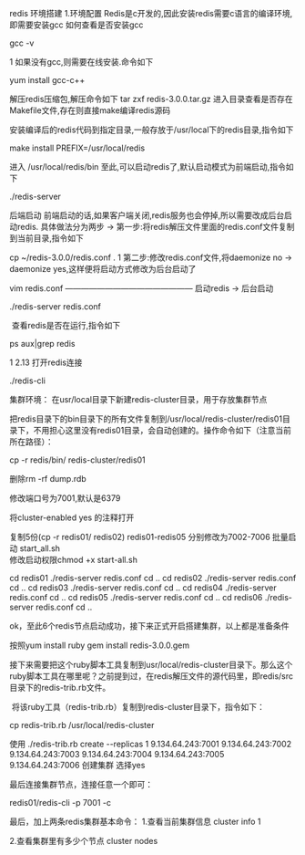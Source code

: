 redis 环境搭建
1.环境配置
Redis是c开发的,因此安装redis需要c语言的编译环境,即需要安装gcc
如何查看是否安装gcc

gcc -v

1
如果没有gcc,则需要在线安装.命令如下

yum install gcc-c++


解压redis压缩包,解压命令如下
tar zxf redis-3.0.0.tar.gz
进入目录查看是否存在Makefile文件,存在则直接make编译redis源码

安装编译后的redis代码到指定目录,一般存放于/usr/local下的redis目录,指令如下

make install PREFIX=/usr/local/redis

进入 /usr/local/redis/bin
至此,可以启动redis了,默认启动模式为前端启动,指令如下 

./redis-server

后端启动
前端启动的话,如果客户端关闭,redis服务也会停掉,所以需要改成后台启动redis.
具体做法分为两步 -> 第一步:将redis解压文件里面的redis.conf文件复制到当前目录,指令如下

cp ~/redis-3.0.0/redis.conf .
1
第二步:修改redis.conf文件,将daemonize no -> daemonize yes,这样便将启动方式修改为后台启动了

vim redis.conf
————————————————
启动redis -> 后台启动

./redis-server redis.conf

 查看redis是否在运行,指令如下

ps aux|grep redis

1
2.13 打开redis连接

./redis-cli

集群环境：
在usr/local目录下新建redis-cluster目录，用于存放集群节点

把redis目录下的bin目录下的所有文件复制到/usr/local/redis-cluster/redis01目录下，不用担心这里没有redis01目录，会自动创建的。操作命令如下（注意当前所在路径）：

cp -r redis/bin/ redis-cluster/redis01


删除rm -rf dump.rdb

修改端口号为7001,默认是6379

将cluster-enabled yes 的注释打开

复制5份(cp -r redis01/ redis02)  redis01-redis05 分别修改为7002-7006
批量启动 start_all.sh  
修改启动权限chmod +x start-all.sh

cd redis01
./redis-server redis.conf
cd ..
cd redis02
./redis-server redis.conf
cd ..
cd redis03
./redis-server redis.conf
cd ..
cd redis04
./redis-server redis.conf
cd ..
cd redis05
./redis-server redis.conf
cd ..
cd redis06
./redis-server redis.conf
cd ..

ok，至此6个redis节点启动成功，接下来正式开启搭建集群，以上都是准备条件

按照yum install ruby
gem install redis-3.0.0.gem

接下来需要把这个ruby脚本工具复制到usr/local/redis-cluster目录下。那么这个ruby脚本工具在哪里呢？之前提到过，在redis解压文件的源代码里，即redis/src目录下的redis-trib.rb文件。

 将该ruby工具（redis-trib.rb）复制到redis-cluster目录下，指令如下：

cp redis-trib.rb /usr/local/redis-cluster

使用  ./redis-trib.rb create --replicas 1 9.134.64.243:7001 9.134.64.243:7002 9.134.64.243:7003 9.134.64.243:7004 9.134.64.243:7005 9.134.64.243:7006
创建集群 选择yes

最后连接集群节点，连接任意一个即可：

redis01/redis-cli -p 7001 -c 

最后，加上两条redis集群基本命令：
1.查看当前集群信息
cluster info 1








2.查看集群里有多少个节点
cluster nodes


